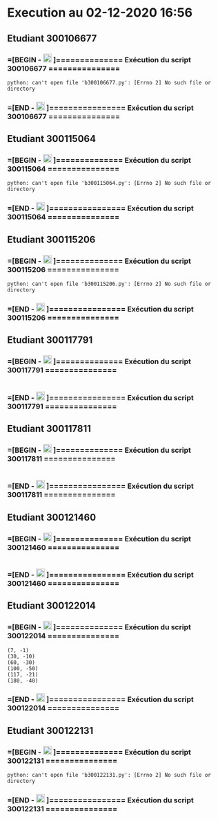 # Execution au 02-12-2020 16:56

## Etudiant 300106677 
###  =[BEGIN - <image src='https://avatars0.githubusercontent.com/u/71027895?s=460&v=4' width=20 height=20></image> ]============== Exécution du script 300106677 =============== 
```
python: can't open file 'b300106677.py': [Errno 2] No such file or directory
```
###  =[END - <image src='https://avatars0.githubusercontent.com/u/71027895?s=460&v=4' width=20 height=20></image> ]================ Exécution du script 300106677 =============== 

## Etudiant 300115064 
###  =[BEGIN - <image src='https://avatars0.githubusercontent.com/u/72874987?s=460&v=4' width=20 height=20></image> ]============== Exécution du script 300115064 =============== 
```
python: can't open file 'b300115064.py': [Errno 2] No such file or directory
```
###  =[END - <image src='https://avatars0.githubusercontent.com/u/72874987?s=460&v=4' width=20 height=20></image> ]================ Exécution du script 300115064 =============== 

## Etudiant 300115206 
###  =[BEGIN - <image src='https://avatars0.githubusercontent.com/u/73952068?s=460&v=4' width=20 height=20></image> ]============== Exécution du script 300115206 =============== 
```
python: can't open file 'b300115206.py': [Errno 2] No such file or directory
```
###  =[END - <image src='https://avatars0.githubusercontent.com/u/73952068?s=460&v=4' width=20 height=20></image> ]================ Exécution du script 300115206 =============== 

## Etudiant 300117791 
###  =[BEGIN - <image src='https://avatars0.githubusercontent.com/u/73952191?s=460&v=4' width=20 height=20></image> ]============== Exécution du script 300117791 =============== 
```
```
###  =[END - <image src='https://avatars0.githubusercontent.com/u/73952191?s=460&v=4' width=20 height=20></image> ]================ Exécution du script 300117791 =============== 

## Etudiant 300117811 
###  =[BEGIN - <image src='https://avatars0.githubusercontent.com/u/71027809?s=460&v=4' width=20 height=20></image> ]============== Exécution du script 300117811 =============== 
```
```
###  =[END - <image src='https://avatars0.githubusercontent.com/u/71027809?s=460&v=4' width=20 height=20></image> ]================ Exécution du script 300117811 =============== 

## Etudiant 300121460 
###  =[BEGIN - <image src='https://avatars0.githubusercontent.com/u/71027883?s=460&v=4' width=20 height=20></image> ]============== Exécution du script 300121460 =============== 
```
```
###  =[END - <image src='https://avatars0.githubusercontent.com/u/71027883?s=460&v=4' width=20 height=20></image> ]================ Exécution du script 300121460 =============== 

## Etudiant 300122014 
###  =[BEGIN - <image src='https://avatars0.githubusercontent.com/u/71392439?s=460&v=4' width=20 height=20></image> ]============== Exécution du script 300122014 =============== 
```
(7, -1)
(30, -10)
(60, -30)
(100, -50)
(117, -21)
(180, -40)
```
###  =[END - <image src='https://avatars0.githubusercontent.com/u/71392439?s=460&v=4' width=20 height=20></image> ]================ Exécution du script 300122014 =============== 

## Etudiant 300122131 
###  =[BEGIN - <image src='https://avatars0.githubusercontent.com/u/71394111?s=460&v=4' width=20 height=20></image> ]============== Exécution du script 300122131 =============== 
```
python: can't open file 'b300122131.py': [Errno 2] No such file or directory
```
###  =[END - <image src='https://avatars0.githubusercontent.com/u/71394111?s=460&v=4' width=20 height=20></image> ]================ Exécution du script 300122131 =============== 
